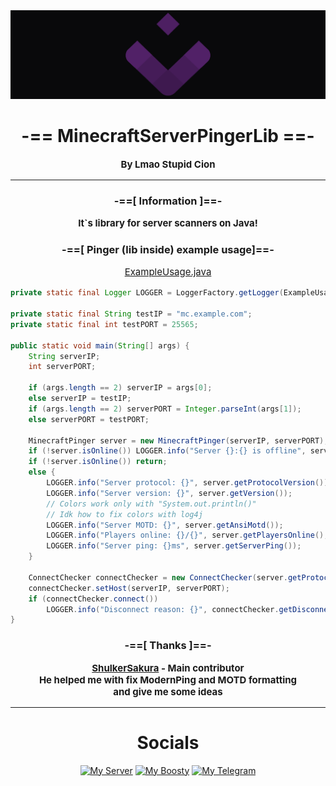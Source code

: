 <img src="https://raw.githubusercontent.com/Delta-Factory/.github/refs/heads/main/profile/img/Project_Void.png" alt="Project~Void background">

<H1 align="center">-== MinecraftServerPingerLib ==-</H1>

<p align="center" style="font-size: 15px">
    <b>
   		By Lmao Stupid Cion
    </b>
</p>

---

<H3 align="center">-==[ Information ]==-</H3>

<p align="center" style="font-size: 15px">
    <b>
		It`s library for server scanners on Java!
	</b>
</p>

<H3 align="center">-==[ Pinger (lib inside) example usage]==-</H3>

<p align="center" style="font-size: 15px">
	<a href="src/main/java/low/citory/ExampleUsage.java">ExampleUsage.java</a>
</p>

```java
private static final Logger LOGGER = LoggerFactory.getLogger(ExampleUsage.class);

private static final String testIP = "mc.example.com";
private static final int testPORT = 25565;

public static void main(String[] args) {
	String serverIP;
	int serverPORT;

	if (args.length == 2) serverIP = args[0];
	else serverIP = testIP;
	if (args.length == 2) serverPORT = Integer.parseInt(args[1]);
	else serverPORT = testPORT;

	MinecraftPinger server = new MinecraftPinger(serverIP, serverPORT);
	if (!server.isOnline()) LOGGER.info("Server {}:{} is offline", serverIP, serverPORT);
	if (!server.isOnline()) return;
	else {
		LOGGER.info("Server protocol: {}", server.getProtocolVersion());
		LOGGER.info("Server version: {}", server.getVersion());
		// Colors work only with "System.out.println()"
		// Idk how to fix colors with log4j
		LOGGER.info("Server MOTD: {}", server.getAnsiMotd());
		LOGGER.info("Players online: {}/{}", server.getPlayersOnline(), server.getMaxPlayers());
		LOGGER.info("Server ping: {}ms", server.getServerPing());
	}

	ConnectChecker connectChecker = new ConnectChecker(server.getProtocolVersion());
	connectChecker.setHost(serverIP, serverPORT);
	if (connectChecker.connect())
		LOGGER.info("Disconnect reason: {}", connectChecker.getDisconnectReason());
}
```

<H3 align="center">-==[ Thanks ]==-</H3>

<p align="center" style="font-size: 15px">
    <b>
		<a href="https://github.com/ShulkerSakura">ShulkerSakura</a> - Main contributor
		<br> He helped me with fix ModernPing and MOTD formatting
		<br> and give me some ideas
	</b>
</p>

---
<H1 align="center">Socials</H1>

<p align="center">
  <a href="https://discord.gg/MEBkvJbe4P" target="_blank">
    <img alt="My Server" src="https://img.shields.io/badge/P._Violette-white?style=for-the-badge&logo=discord&logoColor=white&logoSize=64&label=%20&labelColor=5c32a8&color=242323&link=https%3A%2F%2Fdiscord.gg%2FMEBkvJbe4P"></a>
  <a href="https://boosty.to/nionim" target="_blank">
    <img alt="My Boosty" src="https://img.shields.io/badge/DeltaCion-white?style=for-the-badge&logo=boosty&logoColor=white&logoSize=64&label=%20&labelColor=ed7315&color=242323&link=https%3A%2F%2Fboosty.to%2Fnionim"></a>
  <a href="https://t.me/projectviolette" target="_blank">
    <img alt="My Telegram" src="https://img.shields.io/badge/P._Violette-white?style=for-the-badge&logo=telegram&logoColor=white&logoSize=64&label=%20&labelColor=00aeff&color=242323&link=https%3A%2F%2Ft.me%2Fprojectviolette"></a>
</p>
